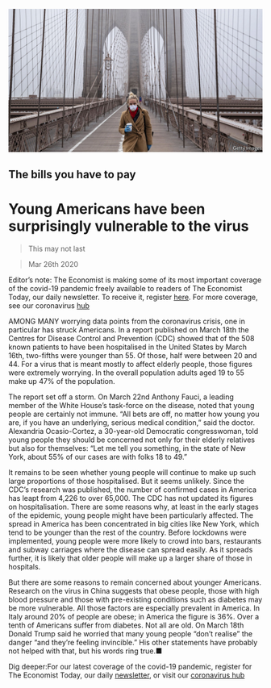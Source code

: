 ![](./images/20200328_USP004_1.jpg)

## The bills you have to pay

# Young Americans have been surprisingly vulnerable to the virus

> This may not last

> Mar 26th 2020

Editor’s note: The Economist is making some of its most important coverage of the covid-19 pandemic freely available to readers of The Economist Today, our daily newsletter. To receive it, register [here](https://www.economist.com//newslettersignup). For more coverage, see our coronavirus [hub](https://www.economist.com//coronavirus)

AMONG MANY worrying data points from the coronavirus crisis, one in particular has struck Americans. In a report published on March 18th the Centres for Disease Control and Prevention (CDC) showed that of the 508 known patients to have been hospitalised in the United States by March 16th, two-fifths were younger than 55. Of those, half were between 20 and 44. For a virus that is meant mostly to affect elderly people, those figures were extremely worrying. In the overall population adults aged 19 to 55 make up 47% of the population.

The report set off a storm. On March 22nd Anthony Fauci, a leading member of the White House’s task-force on the disease, noted that young people are certainly not immune. “All bets are off, no matter how young you are, if you have an underlying, serious medical condition,” said the doctor. Alexandria Ocasio-Cortez, a 30-year-old Democratic congresswoman, told young people they should be concerned not only for their elderly relatives but also for themselves: “Let me tell you something, in the state of New York, about 55% of our cases are with folks 18 to 49.”

It remains to be seen whether young people will continue to make up such large proportions of those hospitalised. But it seems unlikely. Since the CDC’s research was published, the number of confirmed cases in America has leapt from 4,226 to over 65,000. The CDC has not updated its figures on hospitalisation. There are some reasons why, at least in the early stages of the epidemic, young people might have been particularly affected. The spread in America has been concentrated in big cities like New York, which tend to be younger than the rest of the country. Before lockdowns were implemented, young people were more likely to crowd into bars, restaurants and subway carriages where the disease can spread easily. As it spreads further, it is likely that older people will make up a larger share of those in hospitals.

But there are some reasons to remain concerned about younger Americans. Research on the virus in China suggests that obese people, those with high blood pressure and those with pre-existing conditions such as diabetes may be more vulnerable. All those factors are especially prevalent in America. In Italy around 20% of people are obese; in America the figure is 36%. Over a tenth of Americans suffer from diabetes. Not all are old. On March 18th Donald Trump said he worried that many young people “don’t realise” the danger “and they’re feeling invincible.” His other statements have probably not helped with that, but his words ring true.■

Dig deeper:For our latest coverage of the covid-19 pandemic, register for The Economist Today, our daily [newsletter](https://www.economist.com//newslettersignup), or visit our [coronavirus hub](https://www.economist.com//coronavirus)
